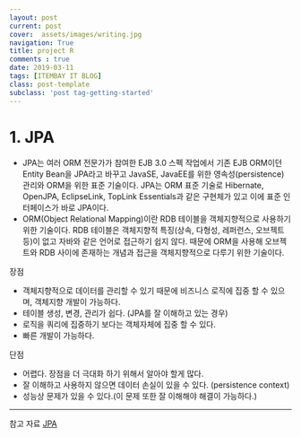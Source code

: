 ```yaml
---
layout: post
current: post
cover:  assets/images/writing.jpg
navigation: True
title: project R
comments : true
date: 2019-03-11
tags: [ITEMBAY IT BLOG]
class: post-template
subclass: 'post tag-getting-started'
---
```

<h1> 1. JPA </h1>


* JPA는 여러 ORM 전문가가 참여한 EJB 3.0 스펙 작업에서 기존 EJB ORM이던 Entity Bean을 JPA라고 바꾸고 JavaSE, JavaEE를 위한 영속성(persistence) 관리와 ORM을 위한 표준 기술이다. JPA는 ORM 표준 기술로 Hibernate, OpenJPA, EclipseLink, TopLink Essentials과 같은 구현체가 있고 이에 표준 인터페이스가 바로 JPA이다.
* ORM(Object Relational Mapping)이란 RDB 테이블을 객체지향적으로 사용하기 위한 기술이다. RDB 테이블은 객체지향적 특징(상속, 다형성, 레퍼런스, 오브젝트 등)이 없고 자바와 같은 언어로 접근하기 쉽지 않다. 때문에 ORM을 사용해 오브젝트와 RDB 사이에 존재하는 개념과 접근을 객체지향적으로 다루기 위한 기술이다.

장점  


<ul>
	<li>객체지향적으로 데이터를 관리할 수 있기 때문에 비즈니스 로직에 집중 할 수 있으며, 객체지향 개발이 가능하다.</li>
	<li>테이블 생성, 변경, 관리가 쉽다. (JPA를 잘 이해하고 있는 경우)</li>
	<li>로직을 쿼리에 집중하기 보다는 객체자체에 집중 할 수 있다.</li>
	<li>빠른 개발이 가능하다.</li>
</ul>

단점


<ul>
	<li>어렵다. 장점을 더 극대화 하기 위해서 알아야 할게 많다.</li>
	<li>잘 이해하고 사용하지 않으면 데이터 손실이 있을 수 있다. (persistence context)</li>
	<li>성능상 문제가 있을 수 있다.(이 문제 또한 잘 이해해야 해결이 가능하다.)</li>
</ul>

---


참고 자료 
[JPA](https://blog.woniper.net/255)



